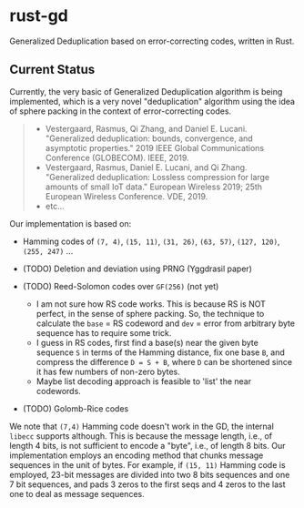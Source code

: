 # rust-gd

Generalized Deduplication based on error-correcting codes, written in Rust.

## Current Status

Currently, the very basic of Generalized Deduplication algorithm is being implemented, which is a very novel "deduplication" algorithm using the idea of sphere packing in the context of error-correcting codes.

> - Vestergaard, Rasmus, Qi Zhang, and Daniel E. Lucani. "Generalized deduplication: bounds, convergence, and asymptotic properties." 2019 IEEE Global Communications Conference (GLOBECOM). IEEE, 2019.
> - Vestergaard, Rasmus, Daniel E. Lucani, and Qi Zhang. "Generalized deduplication: Lossless compression for large amounts of small IoT data." European Wireless 2019; 25th European Wireless Conference. VDE, 2019.
> - etc...

Our implementation is based on:

- Hamming codes of `(7, 4)`, `(15, 11)`, `(31, 26)`, `(63, 57)`, `(127, 120)`, `(255, 247)` ...

- (TODO) Deletion and deviation using PRNG (Yggdrasil paper)

- (TODO) Reed-Solomon codes over `GF(256)` (not yet)
  - I am not sure how RS code works. This is because RS is NOT perfect, in the sense of sphere packing. So, the technique to calculate the `base` = RS codeword and `dev` = error from arbitrary byte sequence has to require some trick.
  - I guess in RS codes, first find a base(s) near the given byte sequence `S` in terms of the Hamming distance, fix one base `B`, and compress the difference `D = S + B`, where `D` can be shortened since it has few numbers of non-zero bytes.
  - Maybe list decoding approach is feasible to 'list' the near codewords.

- (TODO) Golomb-Rice codes

We note that `(7,4)` Hamming code doesn't work in the GD, the internal `libecc` supports although. This is because the message length, i.e., of length 4 bits, is not sufficient to encode a "byte", i.e., of length 8 bits. Our implementation employs an encoding method that chunks message sequences in the unit of bytes. For example, if `(15, 11)` Hamming code is employed, 23-bit messages are divided into two 8 bits sequences and one 7 bit sequences, and pads 3 zeros to the first seqs and 4 zeros to the last one to deal as message sequences.
